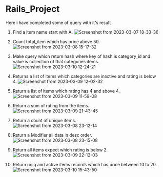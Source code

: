 # Rails_Project

Here i have completed some of query with it's result

1. Find a item name start with A.
![Screenshot from 2023-03-07 18-33-36](https://user-images.githubusercontent.com/126135277/224089147-5a9b3899-818e-4e45-816a-1cd9dabb280b.png)

2. Count total_item which has price above 50.
![Screenshot from 2023-03-08 15-17-32](https://user-images.githubusercontent.com/126135277/224090101-a69d0d07-20de-4989-8074-535be94d5104.png)

3. Make query which return hash where key of hash is category_id and value is collection of that categories items.
![Screenshot from 2023-03-10 12-24-21](https://user-images.githubusercontent.com/126135277/224290138-4c4f5b15-615b-48d5-82db-01fad4083867.png)


4. Returns a list of items which categories are inactive and rating is below 4.
![Screenshot from 2023-03-09 12-02-32](https://user-images.githubusercontent.com/126135277/224091210-d79c5665-ecb5-45bb-8445-4dea4802fa0f.png)

5. Return a list of items which rating has 4 and above 4.
![Screenshot from 2023-03-09 11-59-08](https://user-images.githubusercontent.com/126135277/224091051-a15d9115-b2bc-421b-baf5-5fbf576f8be2.png)

6. Return a sum of rating from the items.
![Screenshot from 2023-03-09 21-43-45](https://user-images.githubusercontent.com/126135277/224091439-215e1ac2-ad02-4938-b44f-0ba81d222667.png)

7. Return a count of unique items.
![Screenshot from 2023-03-08 23-12-14](https://user-images.githubusercontent.com/126135277/224090522-03c9b805-4af1-4ee4-aeb9-fdfcd7441f2f.png)

8. Return a Modifier all data in desc order.
![Screenshot from 2023-03-08 23-15-08](https://user-images.githubusercontent.com/126135277/224090679-7ea05b50-037b-4ae9-95e0-d26041c5c948.png)

9. Return all items expect which rating is below 2.
![Screenshot from 2023-03-09 22-12-03](https://user-images.githubusercontent.com/126135277/224092317-5a8ac6f3-879a-4d33-91de-f39a84a6f440.png)


10. Return uniq and active items records which has price between 10 to 20.
![Screenshot from 2023-03-10 15-43-50](https://user-images.githubusercontent.com/126135277/224289844-bb8e6cfe-224f-4243-b767-00ea8a4f57c4.png)
